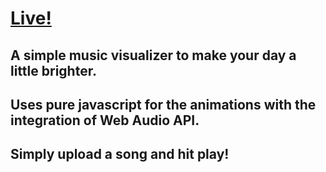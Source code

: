 # [Live!](https://eddierosas.github.io/moosiquevis/)

## A simple music visualizer to make your day a little brighter. 

## Uses pure javascript for the animations with the integration of Web Audio API. 

## Simply upload a song and hit play!
